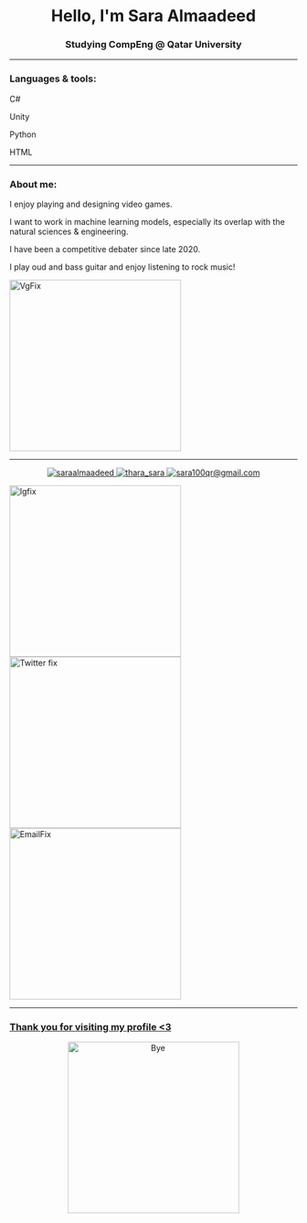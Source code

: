 <h1 align="center">Hello, I'm Sara Almaadeed</h1>
<h3 align="center">Studying CompEng @ Qatar University</h3>
 
---
  
<h3 align="left">Languages & tools:</h3>
<p align="left">C#
<p align="left">Unity
<p align="left">Python
<p align="left">HTML

---

<h3 align="left">About me:</h3>
<p align="left"> I enjoy playing and designing video games.
<p align="left"> I want to work in machine learning models, especially its overlap with the natural sciences & engineering.
<p align="left"> I have been a competitive debater since late 2020.
<p align="left"> I play oud and bass guitar and enjoy listening to rock music!

<p align="left"><img width="300" alt="VgFix" src="https://user-images.githubusercontent.com/68820968/181122924-56dbcfb1-9211-4204-8267-cbd4c362bc21.png">

---

<p align="center"> <a href="https://instagram.com/saraalmaadeed" target="blank"><img src="https://img.shields.io/badge/instagram-saraalmaadeed-blueviolet" alt="saraalmaadeed" /> <a href="https://twitter.com/thara_sara" target="blank"><img src="https://img.shields.io/badge/twitter-thara__sara-blue" alt="thara_sara" /> <img src="https://img.shields.io/badge/gmail-sara100qr%40gmail.com-red" alt="sara100qr@gmail.com" />

<p align="left"><img width="300" alt="Igfix" src="https://user-images.githubusercontent.com/68820968/181120839-b510025c-cbd7-4c8c-8f5d-4b68e6d43e98.png">
<align="center"><img width="300" alt="Twitter fix" src="https://user-images.githubusercontent.com/68820968/181121220-7141d101-8b06-4b41-beea-49823ce0e4b8.png"> 
<align="right"><img width="300" alt="EmailFix" src="https://user-images.githubusercontent.com/68820968/181121288-71b2139c-1480-4d47-8413-6d6916a49ab2.png">
  
---
  
<h3 align="left">Thank you for visiting my profile <3</h3>
<p align="center"><img width="300" alt="Bye" src="https://user-images.githubusercontent.com/68820968/181124429-c69d3201-5371-47d3-abee-2a793c027fec.png">
